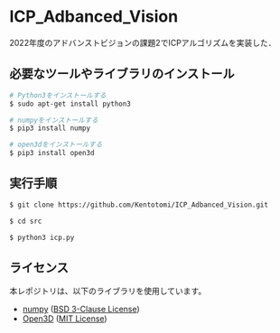 # ICP_Adbanced_Vision

2022年度のアドバンストビジョンの課題2でICPアルゴリズムを実装した．

## 必要なツールやライブラリのインストール

```bash
# Python3をインストールする
$ sudo apt-get install python3

# numpyをインストールする
$ pip3 install numpy

# open3dをインストールする
$ pip3 install open3d
```

## 実行手順

```bash
$ git clone https://github.com/Kentotomi/ICP_Adbanced_Vision.git

$ cd src

$ python3 icp.py

```

## ライセンス

本レポジトリは、以下のライブラリを使用しています。

- [numpy](https://numpy.org/) ([BSD 3-Clause License](https://numpy.org/license.html))
- [Open3D](http://www.open3d.org/) ([MIT License](https://github.com/intel-isl/Open3D/blob/master/LICENSE))
